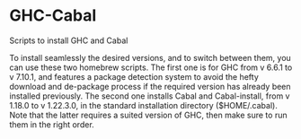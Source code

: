 # GHC-Cabal
Scripts to install GHC and Cabal

To install seamlessly the desired versions, and to switch between them, you can use these two homebrew scripts. The first one is for GHC from v 6.6.1 to v 7.10.1, and features a package detection system to avoid the hefty download and de-package process if the required version has already been installed previously. The second one installs Cabal and Cabal-install, from v 1.18.0 to v 1.22.3.0, in the standard installation directory ($HOME/.cabal). Note that the latter requires a suited version of GHC, then make sure to run them in the right order. 

